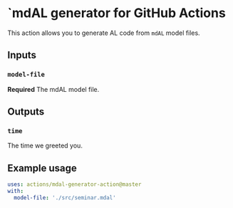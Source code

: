 # `mdAL generator for GitHub Actions

This action allows you to generate AL code from `mdAL` model files.

## Inputs

### `model-file`

**Required** The mdAL model file.

## Outputs

### `time`

The time we greeted you.

## Example usage

```yml
uses: actions/mdal-generator-action@master
with:
  model-file: './src/seminar.mdal'
```
